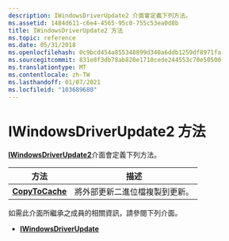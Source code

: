 ```yaml
---
description: IWindowsDriverUpdate2 介面會定義下列方法。
ms.assetid: 1484d611-c6e4-4565-95c0-755c53ea0d8b
title: IWindowsDriverUpdate2 方法
ms.topic: reference
ms.date: 05/31/2018
ms.openlocfilehash: 0c9bcd454a855348899d340a6ddb1259df8971fa
ms.sourcegitcommit: 831e8f3db78ab820e1710cede244553c70e50500
ms.translationtype: MT
ms.contentlocale: zh-TW
ms.lasthandoff: 01/07/2021
ms.locfileid: "103689680"
---
```

# <a name="iwindowsdriverupdate2-methods"></a>IWindowsDriverUpdate2 方法

[**IWindowsDriverUpdate2**](/windows/desktop/api/Wuapi/nn-wuapi-iwindowsdriverupdate)介面會定義下列方法。



| 方法                                                   | 描述                                       |
|----------------------------------------------------------|---------------------------------------------------|
| [**CopyToCache**](/windows/desktop/api/Wuapi/nf-wuapi-iwindowsdriverupdate2-copytocache) | 將外部更新二進位檔複製到更新。 |



 

如需此介面所繼承之成員的相關資訊，請參閱下列介面。

-   [**IWindowsDriverUpdate**](/windows/desktop/api/Wuapi/nn-wuapi-iwindowsdriverupdate)

 

 



